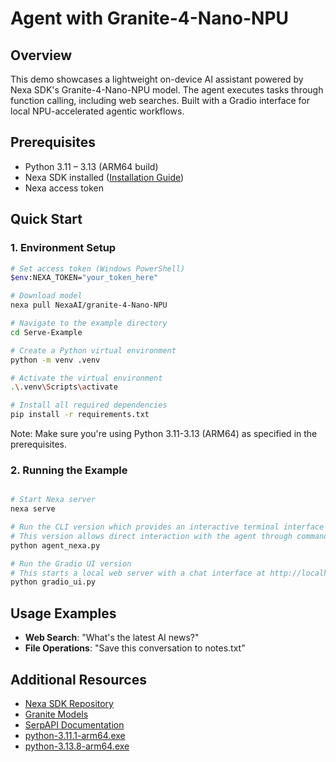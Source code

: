 # Agent with Granite-4-Nano-NPU

## Overview

This demo showcases a lightweight on-device AI assistant powered by Nexa SDK's Granite-4-Nano-NPU model. The agent executes tasks through function calling, including web searches. Built with a Gradio interface for local NPU-accelerated agentic workflows.

## Prerequisites
- Python 3.11 – 3.13 (ARM64 build)
- Nexa SDK installed ([Installation Guide](https://github.com/NexaAI/nexa-sdk))
- Nexa access token

## Quick Start

### 1. Environment Setup

```bash
# Set access token (Windows PowerShell)
$env:NEXA_TOKEN="your_token_here"

# Download model
nexa pull NexaAI/granite-4-Nano-NPU

# Navigate to the example directory
cd Serve-Example

# Create a Python virtual environment
python -m venv .venv

# Activate the virtual environment
.\.venv\Scripts\activate

# Install all required dependencies
pip install -r requirements.txt
```

Note: Make sure you're using Python 3.11-3.13 (ARM64) as specified in the prerequisites.

### 2. Running the Example

```bash

# Start Nexa server
nexa serve

# Run the CLI version which provides an interactive terminal interface
# This version allows direct interaction with the agent through command line
python agent_nexa.py

# Run the Gradio UI version
# This starts a local web server with a chat interface at http://localhost:7860
python gradio_ui.py

```

## Usage Examples

- **Web Search**: "What's the latest AI news?"
- **File Operations**: "Save this conversation to notes.txt"

## Additional Resources

- [Nexa SDK Repository](https://github.com/NexaAI/nexa-sdk)
- [Granite Models](https://huggingface.co/ibm-granite)
- [SerpAPI Documentation](https://serpapi.com/)
- [python-3.11.1-arm64.exe](https://www.python.org/ftp/python/3.11.1/python-3.11.1-arm64.exe)
- [python-3.13.8-arm64.exe](https://www.python.org/ftp/python/3.13.8/python-3.13.8-arm64.exe)